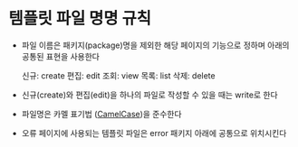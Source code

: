 템플릿 파일 명명 규칙
====================

* 파일 이름은 패키지(package)명을 제외한 해당 페이지의 기능으로 정하며 아래의 공통된 표현을 사용한다

  신규: create
  편집: edit
  조회: view
  목록: list
  삭제: delete

* 신규(create)와 편집(edit)을 하나의 파일로 작성할 수 있을 때는 write로 한다
* 파일명은 카멜 표기법 ([CamelCase](http://en.wikipedia.org/wiki/CamelCase))을 준수한다
* 오류 페이지에 사용되는 템플릿 파일은 error 패키지 아래에 공통으로 위치시킨다
